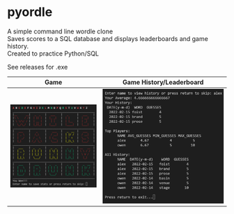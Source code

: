 # pyordle
A simple command line wordle clone  
Saves scores to a SQL database and displays leaderboards and game history.  
Created to practice Python/SQL  

See releases for .exe  

| Game      | Game History/Leaderboard |
| ----------- | ----------- |
| ![game](./images/gameplay.png)  | ![stats](./images/stats.png)       |


